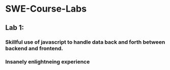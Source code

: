 # SWE-Course-Labs
## Lab 1:
### Skillful use of javascript to handle data back and forth between backend and frontend.
### Insanely enlightneing experience 
